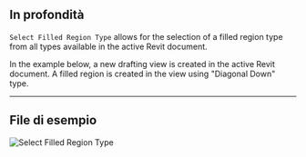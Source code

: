 ## In profondità
`Select Filled Region Type` allows for the selection of a filled region type from all types available in the active Revit document.

In the example below, a new drafting view is created in the active Revit document. A filled region is created in the view using "Diagonal Down" type.

___
## File di esempio

![Select Filled Region Type](./DSRevitNodesUI.FilledRegionTypes_img.jpg)
